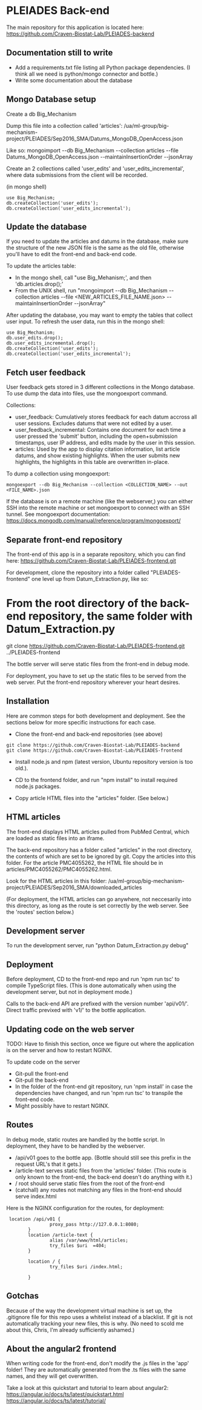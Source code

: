 PLEIADES Back-end
================================

The main repository for this application is located here: https://github.com/Craven-Biostat-Lab/PLEIADES-backend


Documentation still to write
------------------------
- Add a requirements.txt file listing all Python package dependencies.  (I think all we need is python/mongo connector and bottle.)
- Write some documentation about the database



Mongo Database setup
----------------------
Create a db Big_Mechanism

Dump this file into a collection called 'articles':
/ua/ml-group/big-mechanism-project/PLEIADES/Sep2016_SMA/Datums_MongoDB_OpenAccess.json

Like so:
mongoimport --db Big_Mechanism --collection articles --file Datums_MongoDB_OpenAccess.json --maintainInsertionOrder --jsonArray


Create an 2 collections called 'user_edits' and 'user_edits_incremental', where data submissions from the client will be recorded.

(in mongo shell)
```
use Big_Mechanism;
db.createCollection('user_edits');
db.createCollection('user_edits_incremental');
```



Update the database
--------------------------
If you need to update the articles and datums in the database, make sure the structure of the new JSON file is the same as the old file, otherwise you'll have to edit the front-end and back-end code.

To update the articles table:
- In the mongo shell, call "use Big_Mehanism;', and then 'db.articles.drop();'
- From the UNIX shell, run "mongoimport --db Big_Mechanism --collection articles --file <NEW_ARTICLES_FILE_NAME.json> --maintainInsertionOrder --jsonArray"

After updating the database, you may want to empty the tables that collect user input.  To refresh the user data, run this in the mongo shell:
```
use Big_Mechanism;
db.user_edits.drop();
db.user_edits_incremental.drop();
db.createCollection('user_edits');
db.createCollection('user_edits_incremental');
```




Fetch user feedback
----------------------------
User feedback gets stored in 3 different collections in the Mongo database.  To use dump the data into files, use the mongoexport command.

Collections:
- user_feedback: Cumulatively stores feedback for each datum accross all user sessions.  Excludes datums that were not edited by a user.
- user_feedback_incremental: Contains one document for each time a user pressed the 'submit' button, including the open+submission timestamps, user IP address, and edits made by the user in this session.
- articles: Used by the app to display citation information, list article datums, and show existing highlights.  When the user submits new highlights, the highlights in this table are overwritten in-place.

To dump a collection using mongoexport:
```
mongoexport --db Big_Mechanism --collection <COLLECTION_NAME> --out <FILE_NAME>.json
```

If the database is on a remote machine (like the webserver,) you can either SSH into the remote machine or set mongoexport to connect with an SSH tunnel.  See mongoexport documentation:
https://docs.mongodb.com/manual/reference/program/mongoexport/





Separate front-end repository
-------------------------------
The front-end of this app is in a separate repository, which you can find here:
https://github.com/Craven-Biostat-Lab/PLEIADES-frontend.git

For development, clone the repository into a folder called "PLEIADES-frontend" one level up from Datum_Extraction.py, like so:
# From the root directory of the back-end repository, the same folder with Datum_Extraction.py
git clone https://github.com/Craven-Biostat-Lab/PLEIADES-frontend.git ../PLEIADES-frontend

The bottle server will serve static files from the front-end in debug mode.  

For deployment, you have to set up the static files to be served from the web server.  Put the front-end repository wherever your heart desires.




Installation
-------------------
Here are common steps for both development and deployment.  See the sections below for more specific instructions for each case.

- Clone the front-end and back-end repositories (see above)
```
git clone https://github.com/Craven-Biostat-Lab/PLEIADES-backend
git clone https://github.com/Craven-Biostat-Lab/PLEIADES-frontend
```

- Install node.js and npm (latest version, Ubuntu repository version is too old.).
- CD to the frontend folder, and run "npm install" to install required node.js packages.

- Copy article HTML files into the "articles" folder.  (See below.)




HTML articles
-------------------
The front-end displays HTML articles pulled from PubMed Central, which are loaded as static files into an iframe.

The back-end repository has a folder called "articles" in the root directory, the contents of which are set to be ignored by git.  Copy the articles into this folder.  For the article PMC4055262, the HTML file should be in articles/PMC4055262/PMC4055262.html.  

Look for the HTML articles in this folder:
/ua/ml-group/big-mechanism-project/PLEIADES/Sep2016_SMA/downloaded_articles

(For deployment, the HTML articles can go anywhere, not neccesarily into this directory, as long as the route is set correctly by the web server.  See the 'routes' section below.)



Development server
-----------------
To run the development server, run "python Datum_Extraction.py debug"




Deployment
----------------
Before deployment, CD to the front-end repo and run 'npm run tsc' to compile TypeScript files.  (This is done automatically when using the development server, but not in deployment mode.)

Calls to the back-end API are prefixed with the version number 'api/v01/'.  Direct traffic previxed with 'v1/' to the bottle application.




Updating code on the web server
------------------------------
TODO: Have to finish this section, once we figure out where the application is on the server and how to restart NGINX.

To update code on the server
- Git-pull the front-end
- Git-pull the back-end
- In the folder of the front-end git repository, run 'npm install' in case the dependencies have changed, and run 'npm run tsc' to transpile the front-end code.
- Might possibly have to restart NGINX.




Routes
----------------
In debug mode, static routes are handled by the bottle script.  In deployment, they have to be handled by the webserver.  

- /api/v01     goes to the bottle app.  (Bottle should still see this prefix in the request URL's that it gets.)
- /article-text    serves static files from the 'articles' folder.  (This route is only known to the front-end, the back-end doesn't do anything with it.)
- /    root should serve static files from the root of the front-end
- (catchall) any routes not matching any files in the front-end should serve index.html



Here is the NGINX configuration for the routes, for deployment:
```
 location /api/v01 {
                proxy_pass http://127.0.0.1:8080;
        }
        location /article-text {
                alias /var/www/html/articles;
                try_files $uri  =404;
        }

        location / {
                try_files $uri /index.html;

        }
```



Gotchas
-----------
Because of the way the development virtual machine is set up, the .gitignore file for this repo uses a whitelist instead of a blacklist.  If git is not automatically tracking your new files, this is why.  (No need to scold me about this, Chris, I'm already sufficiently ashamed.)




About the angular2 frontend
---------------------------
When writing code for the front-end, don't modify the .js files in the 'app' folder!  They are automatically generated from the .ts files with the same names, and they will get overwritten.

Take a look at this quickstart and tutorial to learn about angular2:
https://angular.io/docs/ts/latest/quickstart.html
https://angular.io/docs/ts/latest/tutorial/
